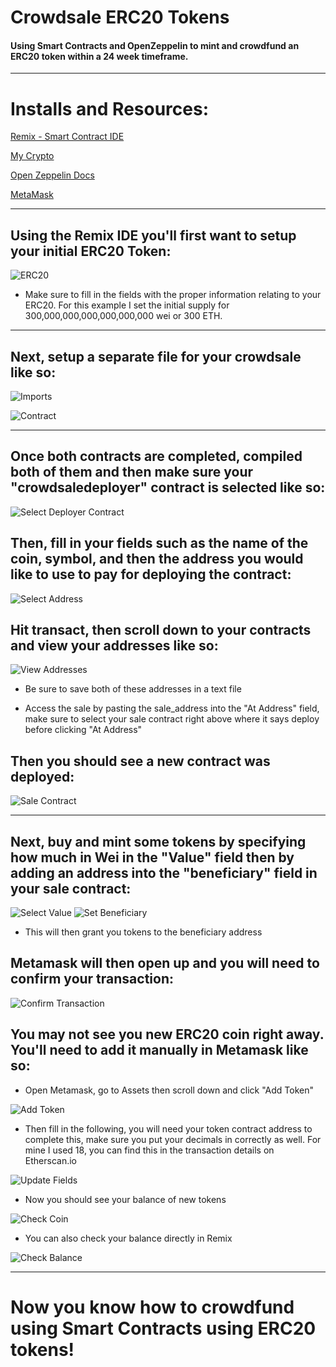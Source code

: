# Crowdsale ERC20 Tokens

#### Using Smart Contracts and OpenZeppelin to mint and crowdfund an ERC20 token within a 24 week timeframe. 
---
# Installs and Resources:

 [Remix - Smart Contract IDE](remix.ethereum.org)

 [My Crypto](mycrypto.com)

 [Open Zeppelin Docs](https://docs.openzeppelin.com/openzeppelin/)

 [MetaMask](https://metamask.io/)

---

## Using the Remix IDE you'll first want to setup your initial ERC20 Token:

![ERC20](crowdsale_images/ERC20.png)

- Make sure to fill in the fields with the proper information relating to your ERC20. For this example I set the initial supply for 300,000,000,000,000,000,000 wei or 300 ETH. 

---

## Next, setup a separate file for your crowdsale like so:

![Imports](crowdsale_images/openzep.png)

![Contract](crowdsale_images/crowdsale_contract.png)

---

## Once both contracts are completed, compiled both of them and then make sure your "crowdsaledeployer" contract is selected like so: 

![Select Deployer Contract](crowdsale_images/select_puppersale_deployer_contract.png)

## Then, fill in your fields such as the name of the coin, symbol, and then the address you would like to use to pay for deploying the contract:

![Select Address](crowdsale_images/deploy_puppersale_deployer.png)

## Hit transact, then scroll down to your contracts and view your addresses like so:

![View Addresses](crowdsale_images/open_puppersaledeployer.png)

- Be sure to save both of these addresses in a text file 

- Access the sale by pasting the sale_address into the "At Address" field, make sure to select your sale contract right above where it says deploy before clicking "At Address"

## Then you should see a new contract was deployed: 

![Sale Contract](crowdsale_images/open_sale_contract.png)

---

## Next, buy and mint some tokens by specifying how much in Wei in the "Value" field then by adding an address into the "beneficiary" field in your sale contract:
![Select Value](crowdsale_images/crowdsale_and_mint.png)
![Set Beneficiary](crowdsale_images/set_beneficiary.png)

- This will then grant you tokens to the beneficiary address

## Metamask will then open up and you will need to confirm your transaction:

![Confirm Transaction](crowdsale_images/confirm_transaction.png)

## You may not see you new ERC20 coin right away. You'll need to add it manually in Metamask like so:

- Open Metamask, go to Assets then scroll down and click "Add Token"

![Add Token](crowdsale_images/add_token.png)

- Then fill in the following, you will need your token contract address to complete this, make sure you put your decimals in correctly as well. For mine I used 18, you can find this in the transaction details on Etherscan.io

![Update Fields](crowdsale_images/update_fields.png)

- Now you should see your balance of new tokens 

![Check Coin](crowdsale_images/check_your_coin.png)


- You can also check your balance directly in Remix

![Check Balance](crowdsale_images/check_new_balance.png)

---

# Now you know how to crowdfund using Smart Contracts using ERC20 tokens! 










